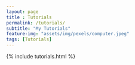 ```yaml
--- 
layout: page
title : Tutorials 
permalink: /tutorials/
subtitle: "My Tutorials" 
feature-img: "assets/img/pexels/computer.jpeg"
tags: [Tutorials]
---
```


{% include tutorials.html %}

